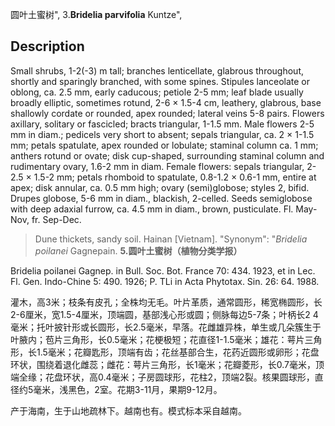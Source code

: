 圆叶土蜜树",
3.**Bridelia parvifolia** Kuntze",

## Description
Small shrubs, 1-2(-3) m tall; branches lenticellate, glabrous throughout, shortly and sparingly branched, with some spines. Stipules lanceolate or oblong, ca. 2.5 mm, early caducous; petiole 2-5 mm; leaf blade usually broadly elliptic, sometimes rotund, 2-6 × 1.5-4 cm, leathery, glabrous, base shallowly cordate or rounded, apex rounded; lateral veins 5-8 pairs. Flowers axillary, solitary or fascicled; bracts triangular, 1-1.5 mm. Male flowers 2-5 mm in diam.; pedicels very short to absent; sepals triangular, ca. 2 × 1-1.5 mm; petals spatulate, apex rounded or lobulate; staminal column ca. 1 mm; anthers rotund or ovate; disk cup-shaped, surrounding staminal column and rudimentary ovary, 1.6-2 mm in diam. Female flowers: sepals triangular, 2-2.5 × 1.5-2 mm; petals rhomboid to spatulate, 0.8-1.2 × 0.6-1 mm, entire at apex; disk annular, ca. 0.5 mm high; ovary (semi)globose; styles 2, bifid. Drupes globose, 5-6 mm in diam., blackish, 2-celled. Seeds semiglobose with deep adaxial furrow, ca. 4.5 mm in diam., brown, pusticulate. Fl. May-Nov, fr. Sep-Dec.

> Dune thickets, sandy soil. Hainan [Vietnam].
  "Synonym": "*Bridelia poilanei* Gagnepain.
**5.圆叶土蜜树（植物分类学报）**

Bridelia poilanei Gagnep. in Bull. Soc. Bot. France 70: 434. 1923, et in Lec. Fl. Gen. Indo-Chine 5: 490. 1926; P. TLi in Acta Phytotax. Sin. 26: 64. 1988.

灌木，高3米；枝条有皮孔；全株均无毛。叶片革质，通常圆形，稀宽椭圆形，长2-6厘米，宽1.5-4厘米，顶端圆，基部浅心形或圆；侧脉每边5-7条；叶柄长2 4毫米；托叶披针形或长圆形，长2.5毫米，早落。花雌雄异株，单生或几朵簇生于叶腋内；苞片三角形，长0.5毫米；花梗极短；花直径1-1.5毫米；雄花：萼片三角形，长1.5毫米；花瓣匙形，顶端有齿；花丝基部合生，花药近圆形或卵形；花盘环状，围绕着退化雌蕊；雌花：萼片三角形，长1毫米；花瓣菱形，长0.7毫米，顶端全缘；花盘环状，高0.4毫米；子房圆球形，花柱2，顶端2裂。核果圆球形，直径约5毫米，浅黑色，2室。花期3-11月，果期9-12月。

产于海南，生于山地疏林下。越南也有。模式标本采自越南。
